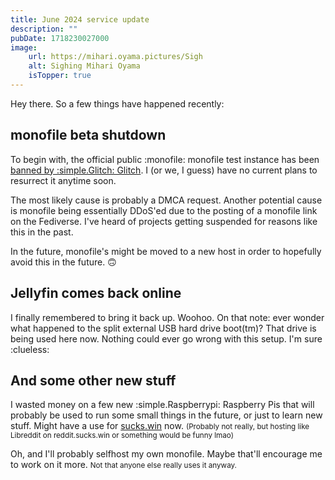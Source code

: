 ```yaml
---
title: June 2024 service update
description: ""
pubDate: 1718230027000
image:
    url: https://mihari.oyama.pictures/Sigh
    alt: Sighing Mihari Oyama
    isTopper: true
---
```

Hey there. So a few things have happened recently:

## monofile beta shutdown

To begin with, the official public :monofile: monofile test instance has been [banned by :simple.Glitch: Glitch](https://github.com/mollersuite/monofile/issues/78). I (or we, I guess) have no current plans to resurrect it anytime soon. 

The most likely cause is probably a DMCA request. Another potential cause is monofile being essentially DDoS'ed due to the posting of a monofile link on the Fediverse. I've heard of projects getting suspended for reasons like this in the past.

In the future, monofile's might be moved to a new host in order to hopefully avoid this in the future. 🙃

## Jellyfin comes back online

I finally remembered to bring it back up. Woohoo. On that note: ever wonder what happened to the split external USB hard drive boot(tm)? That drive is being used here now. Nothing could ever go wrong with this setup. I'm sure :clueless:

## And some other new stuff

I wasted money on a few new :simple.Raspberrypi: Raspberry Pis that will probably be used to run some small things in the future, or just to learn new stuff. Might have a use for [sucks.win](https://sucks.win) now. <small>(Probably not really, but hosting like Libreddit on reddit.sucks.win or something would be funny lmao)</small>

Oh, and I'll probably selfhost my own monofile. Maybe that'll encourage me to work on it more. <small>Not that anyone else really uses it anyway.</small>